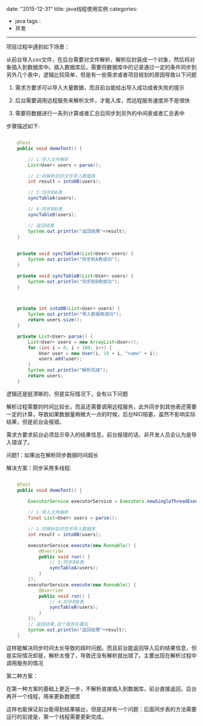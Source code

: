date: "2015-12-31"
title: java线程使用实例
categories: 
  - java
tags : 
 - 并发
---

项目过程中遇到如下场景：

从前台导入csv文件，在后台需要对文件解析，解析后封装成一个对象，然后将对象插入到数据库中。插入数据库后，需要将数据库中的记录通过一定的条件同步到另外几个表中，逻辑比较简单，但是有一些需求或者项目规划的原因导致以下问题

1. 需求方要求可以导入大量数据，而且前台能给出导入成功或者失败的提示

2. 后台需要调用远程服务来解析文件，才能入库，而远程服务速度并不是很快

3. 需要将数据进行一系列计算或者汇总后同步到另外的中间表或者汇总表中


步骤描述如下:

```java

	@Test
	public void demoTest() {

		// 1:导入文件解析
		List<User> users = parse();

		// 2:将解析后的文件导入数据库
		int result = intoDB(users);

		// 3:同步到A表
		syncTableA(users);

		// 4:同步到B表
		syncTableB(users);

		// 返回结果
		System.out.println("返回结果"+result);
	}
	
	
	private void syncTableA(List<User> users) {
		System.out.println("同步到A表成功");
	}

	private void syncTableB(List<User> users) {
		System.out.println("同步到B表成功");
	}



	private int intoDB(List<User> users) {
		System.out.println("导入数据库成功");
		return users.size();
	}

	private List<User> parse() {
		List<User> users = new ArrayList<User>();
		for (int i = 0; i < 100; i++) {
			User user = new User(i, 18 + i, "name" + i);
			users.add(user);
		}
		System.out.println("解析完成");
		return users;
	}
```

逻辑还是挺清晰的，但是实际情况下，会有以下问题

解析过程需要的时间比较长，而且还需要调用远程服务，此外同步到其他表还需要一定的计算，导致如果数据量稍微大一点的时候，后台NIO阻塞，虽然不影响实际结果，但是前台会报错。

需求方要求前台必须显示导入的结果信息，前台报错的话，非开发人员会认为是导入错误了。

问题1：如果出在解析同步数据时间超长

解决方案：同步采用多线程:



```java

	@Test
	public void demoTest() {

		ExecutorService executorService = Executors.newSingleThreadExecutor();
		
		// 1:导入文件解析
		final List<User> users = parse();

		// 2:将解析后的文件导入数据库
		int result = intoDB(users);

		executorService.execute(new Runnable() {
			@Override
			public void run() {
				// 3:同步到A表
				syncTableA(users);
			}
		});
		executorService.execute(new Runnable() {
			@Override
			public void run() {
				// 4:同步到B表
				syncTableB(users);
			}
		});
		// 返回结果,这个是放在最后
		System.out.println("返回结果"+result);
	}

```

这样能解决同步时间太长导致的超时问题。而且前台能返回导入后的结果信息，但是实际情况却是，解析太慢了，导致还没有解析就出错了。主要出现在解析过程中调用服务的情况


第二种方案：

在第一种方案的基础上更近一步，不解析直接插入到数据库，前台直接返回，后台再开一个线程，用来更新数据库

这样也能保证前台能得到结果输出，但是这样有一个问题：后面同步表的方法需要运行的前提是，第一个线程需要更新完成。







